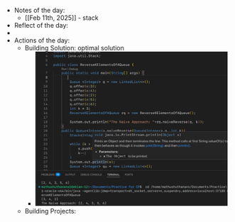 - Notes of the day:
	- [[Feb 11th, 2025]] - stack
- Reflect of the day:
-
- Actions of the day:
	- Building Solution: optimal solution
		- ![image.png](../assets/image_1739194068871_0.png)
	- Building Projects: